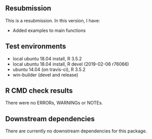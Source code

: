 ## Resubmission

This is a resubmission. In this version, I have:

* Added examples to main functions


## Test environments

* local ubuntu 18.04 install, R 3.5.2
* local ubuntu 18.04 install, R devel (2019-02-06 r76066)
* ubuntu 14.04 (on travis-ci), R 3.5.2
* win-builder (devel and release)


## R CMD check results

There were no ERRORs, WARNINGs or NOTEs. 


## Downstream dependencies

There are currently no downstream dependencies for this package.
